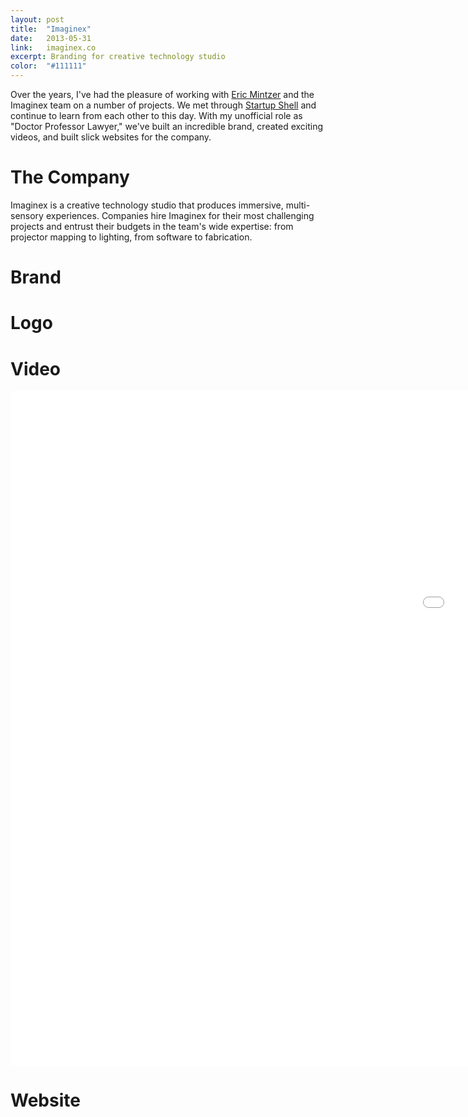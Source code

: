 ```yaml
---
layout: post
title:  "Imaginex"
date:   2013-05-31
link:	imaginex.co
excerpt: Branding for creative technology studio
color:  "#111111"
---
```

Over the years, I've had the pleasure of working with [Eric Mintzer](https://twitter.com/ericmintzer) and the Imaginex team on a number of projects. We met through [Startup Shell](http://startupshell.org) and continue to learn from each other to this day. With my unofficial role as "Doctor Professor Lawyer," we've built an incredible brand, created exciting videos, and built slick websites for the company.

# The Company

Imaginex is a creative technology studio that produces immersive, multi-sensory experiences. Companies hire Imaginex for their most challenging projects and entrust their budgets in the team's wide expertise: from projector mapping to lighting, from software to fabrication.

# Brand



# Logo



# Video



<iframe src="//player.vimeo.com/video/67373009?title=0&amp;byline=0&amp;portrait=0&amp;color=78ffff" width="1920" height="1079" frameborder="0" webkitallowfullscreen mozallowfullscreen allowfullscreen></iframe>

# Website